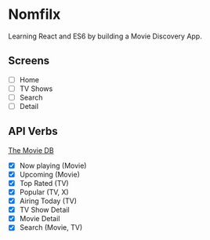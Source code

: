 # Nomfilx

Learning React and ES6 by building a Movie Discovery App.

## Screens

- [ ] Home
- [ ] TV Shows
- [ ] Search
- [ ] Detail

## API Verbs

[The Movie DB](https://www.themoviedb.org/3/)

- [x] Now playing (Movie)
- [x] Upcoming (Movie)
- [x] Top Rated (TV)
- [x] Popular (TV, X)
- [x] Airing Today (TV)
- [x] TV Show Detail
- [x] Movie Detail
- [x] Search (Movie, TV)
